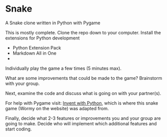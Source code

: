 # Snake
A Snake clone written in Python with Pygame

This is mostly complete. Clone the repo down to your computer.
Install the extensions for Python development
* Python Extension Pack
* Markdown All in One
* 
Individually play the game a few times (5 minutes max).

What are some improvements that could be made to the game? Brainstorm with your group.

Next, examine the code and discuss what is going on with your partner(s).

For help with Pygame visit: [Invent with Python](https://inventwithpython.com/pygame/), which is where this snake game (Wormy on the website) was adapted from.

Finally, decide what 2-3 features or improvements you and your group are going to make. Decide who will implement which additional features and start coding.